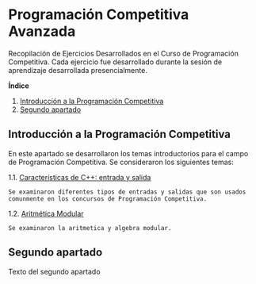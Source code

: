# Programación Competitiva Avanzada

Recopilación de Ejercicios Desarrollados en el Curso de Programación Competitiva. Cada ejercicio fue desarrollado durante la sesión de aprendizaje desarrollada presencialmente.

**Índice**

1. [Introducción a la Programación Competitiva](#session1)
2. [Segundo apartado](#id2)

## Introducción a la Programación Competitiva<a name="session1"></a>

En este apartado se desarrollaron los temas introductorios para el campo de Programación Competitiva. Se consideraron los siguientes temas:

1.1. [Características de C++: entrada y salida](Intro_Programacion_Competitiva/Ch01_IOTypes/)

    Se examinaron diferentes tipos de entradas y salidas que son usados comunmente en los concursos de Programación Competitiva.

1.2. [Aritmética Modular](Intro_Programacion_Competitiva/Ch02_ModularArithmetic/)

    Se examinaron la aritmetica y algebra modular.

## Segundo apartado<a name="id2"></a>

Texto del segundo apartado
